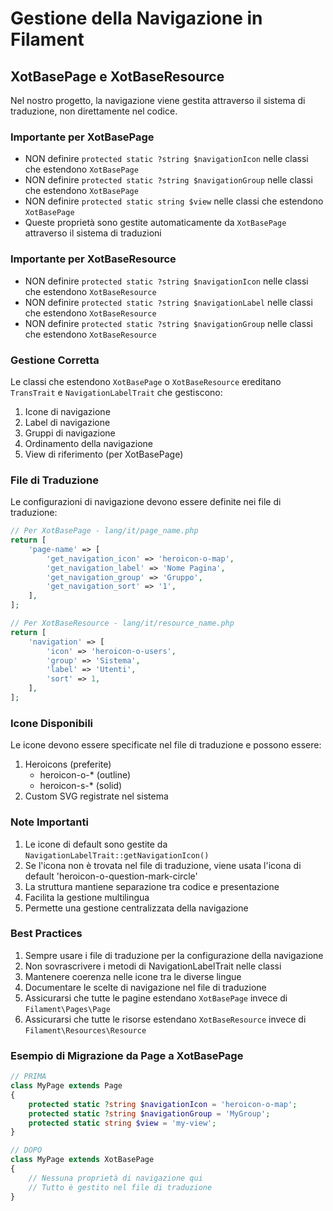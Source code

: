 # Gestione della Navigazione in Filament

## XotBasePage e XotBaseResource

Nel nostro progetto, la navigazione viene gestita attraverso il sistema di traduzione, non direttamente nel codice.

### Importante per XotBasePage
- NON definire `protected static ?string $navigationIcon` nelle classi che estendono `XotBasePage`
- NON definire `protected static ?string $navigationGroup` nelle classi che estendono `XotBasePage`
- NON definire `protected static string $view` nelle classi che estendono `XotBasePage`
- Queste proprietà sono gestite automaticamente da `XotBasePage` attraverso il sistema di traduzioni

### Importante per XotBaseResource
- NON definire `protected static ?string $navigationIcon` nelle classi che estendono `XotBaseResource`
- NON definire `protected static ?string $navigationLabel` nelle classi che estendono `XotBaseResource`
- NON definire `protected static ?string $navigationGroup` nelle classi che estendono `XotBaseResource`

### Gestione Corretta
Le classi che estendono `XotBasePage` o `XotBaseResource` ereditano `TransTrait` e `NavigationLabelTrait` che gestiscono:
1. Icone di navigazione
2. Label di navigazione
3. Gruppi di navigazione
4. Ordinamento della navigazione
5. View di riferimento (per XotBasePage)

### File di Traduzione
Le configurazioni di navigazione devono essere definite nei file di traduzione:

```php
// Per XotBasePage - lang/it/page_name.php
return [
    'page-name' => [
        'get_navigation_icon' => 'heroicon-o-map',
        'get_navigation_label' => 'Nome Pagina',
        'get_navigation_group' => 'Gruppo',
        'get_navigation_sort' => '1',
    ],
];

// Per XotBaseResource - lang/it/resource_name.php
return [
    'navigation' => [
        'icon' => 'heroicon-o-users',
        'group' => 'Sistema',
        'label' => 'Utenti',
        'sort' => 1,
    ],
];
```

### Icone Disponibili
Le icone devono essere specificate nel file di traduzione e possono essere:
1. Heroicons (preferite)
   - heroicon-o-* (outline)
   - heroicon-s-* (solid)
2. Custom SVG registrate nel sistema

### Note Importanti
1. Le icone di default sono gestite da `NavigationLabelTrait::getNavigationIcon()`
2. Se l'icona non è trovata nel file di traduzione, viene usata l'icona di default 'heroicon-o-question-mark-circle'
3. La struttura mantiene separazione tra codice e presentazione
4. Facilita la gestione multilingua
5. Permette una gestione centralizzata della navigazione

### Best Practices
1. Sempre usare i file di traduzione per la configurazione della navigazione
2. Non sovrascrivere i metodi di NavigationLabelTrait nelle classi
3. Mantenere coerenza nelle icone tra le diverse lingue
4. Documentare le scelte di navigazione nel file di traduzione
5. Assicurarsi che tutte le pagine estendano `XotBasePage` invece di `Filament\Pages\Page`
6. Assicurarsi che tutte le risorse estendano `XotBaseResource` invece di `Filament\Resources\Resource`

### Esempio di Migrazione da Page a XotBasePage
```php
// PRIMA
class MyPage extends Page 
{
    protected static ?string $navigationIcon = 'heroicon-o-map';
    protected static ?string $navigationGroup = 'MyGroup';
    protected static string $view = 'my-view';
}

// DOPO
class MyPage extends XotBasePage 
{
    // Nessuna proprietà di navigazione qui
    // Tutto è gestito nel file di traduzione
}
```
